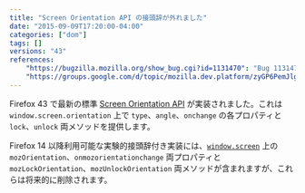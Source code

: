 ```yaml
---
title: "Screen Orientation API の接頭辞が外れました"
date: "2015-09-09T17:20:00-04:00"
categories: ["dom"]
tags: []
versions: "43"
references:
    "https://bugzilla.mozilla.org/show_bug.cgi?id=1131470": "Bug 1131470 - w3c screen orientation api has changed"
    "https://groups.google.com/d/topic/mozilla.dev.platform/zyGP6PemJlg/discussion": "Intent to Ship: Screen Orientation API"
---
```

Firefox 43 で最新の標準 [Screen Orientation API](https://w3c.github.io/screen-orientation/) が実装されました。これは `window.screen.orientation` 上で `type`、`angle`、`onchange` の各プロパティと `lock`、`unlock` 両メソッドを提供します。

Firefox 14 以降利用可能な実験的接頭辞付き実装には、[`window.screen`](https://developer.mozilla.org/en-US/docs/Web/API/Screen) 上の `mozOrientation`、`onmozorientationchange` 両プロパティと `mozLockOrientation`、`mozUnlockOrientation` 両メソッドが含まれますが、これらは将来的に削除されます。
